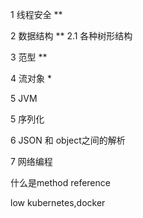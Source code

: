 1 线程安全   **

2 数据结构  **
2.1 各种树形结构

3 范型  **

4 流对象 *

5 JVM

5 序列化

6 JSON 和 object之间的解析

7 网络编程


什么是method reference

 
low kubernetes,docker
